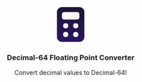 <div align="center">
  <a href="https://github.com/othneildrew/Best-README-Template">
    <img src="calculator.png" width="80" height="80">
  </a>

  <h3 align="center">Decimal-64 Floating Point Converter</h3>

  <p align="center">
    Convert decimal values to Decimal-64!
  </p>
</div>
